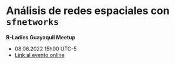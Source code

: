 
<!-- README.md is generated from README.Rmd. Please edit that file -->

# Análisis de redes espaciales con `sfnetworks`

**R-Ladies Guayaquil Meetup**

-   08.06.2022 15h00 UTC-5
-   [Link al evento
    online](https://www.meetup.com/rladies-guayaquil/events/285917056/)
